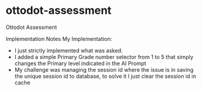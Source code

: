 # ottodot-assessment
Ottodot Assessment

Implementation Notes
My Implementation:
- I just strictly implemented what was asked.
- I added a simple Primary Grade number selector from 1 to 5 that simply changes the Primary level indicated in the AI Prompt 
- My challenge was managing the session id where the issue is in saving the unique session id to database, to solve it I just clear the session id in cache
